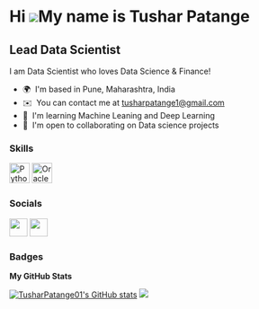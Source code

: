 Hi ![](https://user-images.githubusercontent.com/18350557/176309783-0785949b-9127-417c-8b55-ab5a4333674e.gif)My name is Tushar Patange
======================================================================================================================================

Lead Data Scientist
-------------------

I am Data Scientist who loves Data Science & Finance!

*   🌍  I'm based in Pune, Maharashtra, India
*   ✉️  You can contact me at [tusharpatange1@gmail.com](mailto:tusharpatange1@gmail.com)
*   🧠  I'm learning Machine Leaning and Deep Learning
*   🤝  I'm open to collaborating on Data science projects
### Skills 
<p align="left">
<a href="https://www.python.org/" target="_blank" rel="noreferrer"><img src="https://raw.githubusercontent.com/danielcranney/readme-generator/main/public/icons/skills/python-colored.svg" width="36" height="36" alt="Python" /></a>       
<a href="https://www.oracle.com/uk/index.html" target="_blank" rel="noreferrer"><img src="https://raw.githubusercontent.com/danielcranney/readme-generator/main/public/icons/skills/oracle-colored.svg" width="36" height="36" alt="Oracle" /></a>
</p>
                    
### Socials
<p align="left">
<a href="https://www.github.com/TusharPatange01" target="_blank" rel="noreferrer"><img src="https://raw.githubusercontent.com/danielcranney/readme-generator/main/public/icons/socials/github.svg" width="32" height="32" /></a>
<a href="https://www.linkedin.com/in/tushar-patange" target="_blank" rel="noreferrer"><img src="https://raw.githubusercontent.com/danielcranney/readme-generator/main/public/icons/socials/linkedin.svg" width="32" height="32" /></a>
</p>

### Badges
<b>My GitHub Stats</b>

<a href="http://www.github.com/TusharPatange01"><img src="https://github-readme-stats.vercel.app/api?username=TusharPatange01&show_icons=true&hide=&count_private=true&title_color=0891b2&text_color=ffffff&icon_color=0891b2&bg_color=1c1917&hide_border=true&show_icons=true" alt="TusharPatange01's GitHub stats" /></a>
<a href="http://www.github.com/TusharPatange01"><img src="https://github-readme-streak-stats.herokuapp.com/?user=TusharPatange01&stroke=ffffff&background=1c1917&ring=0891b2&fire=0891b2&currStreakNum=ffffff&currStreakLabel=0891b2&sideNums=ffffff&sideLabels=ffffff&dates=ffffff&hide_border=true" />
</a>
